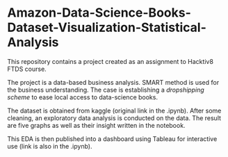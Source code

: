 # Amazon-Data-Science-Books-Dataset-Visualization-Statistical-Analysis
This repository contains a project created as an assignment to Hacktiv8 FTDS course.

The project is a data-based business analysis. SMART method is used for the business understanding. The case is establishing a *dropshipping scheme* to ease local access to data-science books. 

The dataset is obtained from kaggle (original link in the .ipynb). After some cleaning, an exploratory data analysis is conducted on the data. The result are five graphs as well as their insight written in the notebook.

This EDA is then published into a dashboard using Tableau for interactive use (link is also in the .ipynb).
